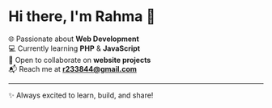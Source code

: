 # Hi there, I'm Rahma 👋

🌐 Passionate about **Web Development**  
💻 Currently learning **PHP** & **JavaScript**  
🤝 Open to collaborate on **website projects**  
📬 Reach me at **r233844@gmail.com**

---
✨ Always excited to learn, build, and share!

<!---
raahmajourney/raahmajourney is a ✨ special ✨ repository because its `README.md` (this file) appears on your GitHub profile.
You can click the Preview link to take a look at your changes.
--->
